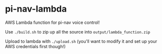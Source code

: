 # pi-nav-lambda

AWS Lambda function for pi-nav voice control!

Use `./build.sh` to zip up all the source into `output/lambda_function.zip`

Upload to lambda with `./upload.sh` (you'll want to modify it and set up your AWS credentials first though!)